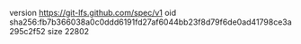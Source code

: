 version https://git-lfs.github.com/spec/v1
oid sha256:fb7b366038a0c0ddd6191fd27af6044bb23f8d79f6de0ad41798ce3a295c2f52
size 22802
